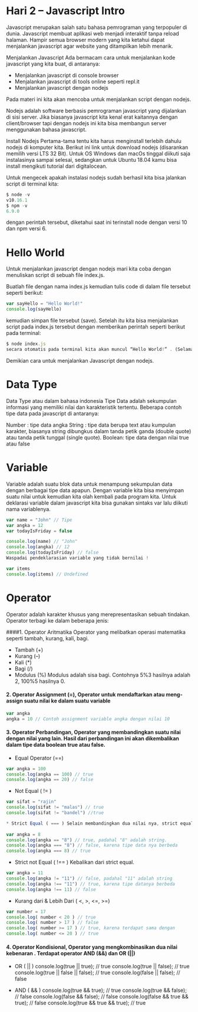 # __Hari 2 – Javascript Intro__
 
Javascript merupakan salah satu bahasa pemrograman yang terpopuler di dunia. Javascript membuat aplikasi web menjadi interaktif tanpa reload halaman. Hampir semua browser modern yang kita ketahui dapat menjalankan javascript agar website yang ditampilkan lebih menarik.

Menjalankan Javascript 
Ada bermacam cara untuk menjalankan kode javascript yang kita buat, di antaranya:

* Menjalankan javascript di console browser
* Menjalankan javascript di tools online seperti repl.it
* Menjalankan javascript dengan nodejs
  
Pada materi ini kita akan mencoba untuk menjalankan script dengan nodejs.

Nodejs adalah software berbasis pemrograman javascript yang dijalankan di sisi server. Jika biasanya javascript kita kenal erat kaitannya dengan client/browser tapi dengan nodejs ini kita bisa membangun server menggunakan bahasa javascript.

Install Nodejs
Pertama-tama tentu kita harus menginstall terlebih dahulu nodejs di komputer kita. Berikut ini link untuk download nodejs (disarankan memilih versi LTS 32 Bit). Untuk OS Windows dan macOs tinggal diikuti saja instalasinya sampai selesai, sedangkan untuk Ubuntu 18.04 kamu bisa install mengikuti tutorial dari digitalocean.

Untuk mengecek apakah instalasi nodejs sudah berhasil kita bisa jalankan script di terminal kita:

```js
$ node -v 
v10.16.1
$ npm -v 
6.9.0
```

dengan perintah tersebut, diketahui saat ini terinstall node dengan versi 10 dan npm versi 6.

# __Hello World__

Untuk menjalankan javascript dengan nodejs mari kita coba dengan menuliskan script di sebuah file index.js.

Buatlah file dengan nama index.js kemudian tulis code di dalam file tersebut seperti berikut:

```js
var sayHello = "Hello World!" 
console.log(sayHello)
```

kemudian simpan file tersebut (save). Setelah itu kita bisa menjalankan script pada index.js tersebut dengan memberikan perintah seperti berikut pada terminal:

```js
$ node index.js
secara otomatis pada terminal kita akan muncul “Hello World!” . (Selamat Anda telah berhasil menjalankan program pertama Anda 😁)
```

Demikian cara untuk menjalankan Javascript dengan nodejs.

# __Data Type__

Data Type atau dalam bahasa indonesia Tipe Data adalah sekumpulan informasi yang memiliki nilai dan karakteristik tertentu. Beberapa contoh tipe data pada javascript di antaranya:

Number : tipe data angka
String : tipe data berupa text atau kumpulan karakter, biasanya string dibungkus dalam tanda petik ganda (double quote) atau tanda petik tunggal (single quote).
Boolean: tipe data dengan nilai true atau false

# __Variable__

Variable adalah suatu blok data untuk menampung sekumpulan data dengan berbagai tipe data apapun. Dengan variable kita bisa menyimpan suatu nilai untuk kemudian kita olah kembali pada program kita. Untuk deklarasi variable dalam javascript kita bisa gunakan sintaks var lalu diikuti nama variablenya.

```js
var name = "John" // Tipe
var angka = 12
var todayIsFriday = false 

console.log(name) // "John"
console.log(angka) // 12
console.log(todayIsFriday) // false
Waspadai pendeklarasian variable yang tidak bernilai !

var items
console.log(items) // Undefined
```


# __Operator__

Operator adalah karakter khusus yang merepresentasikan sebuah tindakan. Operator terbagi ke dalam beberapa jenis:

####1. Operator Aritmatika Operator yang melibatkan operasi matematika seperti tambah, kurang, kali, bagi.
* Tambah (+)
* Kurang (–)
* Kali (*)
* Bagi (/)
* Modulus (%)
Modulus adalah sisa bagi. Contohnya 5%3 hasilnya adalah 2, 100%5 hasilnya 0.

#### 2. Operator Assignment (=), Operator untuk mendaftarkan atau meng-assign suatu nilai ke dalam suatu variable
```js
var angka 
angka = 10 // Contoh assignment variable angka dengan nilai 10
```
#### 3. Operator Perbandingan, Operator yang membandingkan suatu nilai dengan nilai yang lain. Hasil dari perbandingan ini akan dikembalikan dalam tipe data boolean **true** atau **false**.
   
* Equal Operator (==)
```js
var angka = 100
console.log(angka == 100) // true
console.log(angka == 20) // false
```

* Not Equal ( != )
```js
var sifat = "rajin"
console.log(sifat != "malas") // true
console.log(sifat != "bandel") //true 
```

```js
* Strict Equal ( === ) Selain membandingkan dua nilai nya, strict equal juga membandingkan tipe datanya apakah sama atau tidak
  
var angka = 8
console.log(angka == "8") // true, padahal "8" adalah string.
console.log(angka === "8") // false, karena tipe data nya berbeda
console.log(angka === 8) // true 
```

* Strict not Equal ( !== ) Kebalikan dari strict equal.
```js
var angka = 11
console.log(angka != "11") // false, padahal "11" adalah string
console.log(angka !== "11") // true, karena tipe datanya berbeda
console.log(angka !== 11) // false
```

* Kurang dari & Lebih Dari ( <, >, <=, >=)
```js
var number = 17
console.log( number < 20 ) // true
console.log( number > 17 ) // false
console.log( number >= 17 ) // true, karena terdapat sama dengan
console.log( number <= 20 ) // true
```

#### 4. Operator Kondisional, Operator yang mengkombinasikan dua nilai kebenaran . Terdapat operator AND (&&) dan OR (||)
   
* OR ( || )
console.log(true || true); // true
console.log(true || false); // true
console.log(true || false || false); // true
console.log(false || false); // false

* AND ( && )
console.log(true && true); // true
console.log(true && false); // false
console.log(false && false); // false
console.log(false && true && true); // false
console.log(true && true && true); // true 